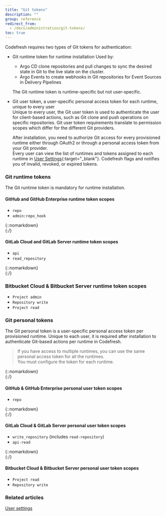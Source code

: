```yaml
---
title: "Git tokens"
description: ""
group: reference
redirect_from:
  - /docs/administration/git-tokens/ 
toc: true
---
```




Codefresh requires two types of Git tokens for authentication:
* Git runtime token for runtime installation
  Used by:
  * Argo CD clone repositories and pull changes to sync the desired state in Git to the live state on the cluster. 
  * Argo Events to create webhooks in Git repositories for Event Sources in Delivery Pipelines
  
  The Git runtime token is runtime-specific but not user-specific.
  

* Git user token, a user-specific personal access token for each runtime, unique to every user  
  Unique to every user, the Git user token is used to authenticate the user for client-based actions, such as Git clone and push operations on specific repositories.
  Git user token requirements translate to permission scopes which differ for the different Git providers.  

  After installation, you need to authorize Git access for every provisioned runtime either through OAuth2 or through a personal access token from your Git provider.  
  Every user can view the list of runtimes and tokens assigned to each runtime in [User Settings](https://g.codefresh.io/2.0/user-settings){:target="\_blank"}. Codefresh flags and notifies you of invalid, revoked, or expired tokens. 




### Git runtime tokens
The Git runtime token is mandatory for runtime installation.


#### GitHub and GitHub Enterprise runtime token scopes

* `repo`
* `admin:repo_hook`

{::nomarkdown}
</br>
{:/}

#### GitLab Cloud and GitLab Server runtime token scopes

* `api`
* `read_repository` 

{::nomarkdown}
</br>
{:/}

### Bitbucket Cloud & Bitbucket Server runtime token scopes

* `Project admin`
* `Repository write`
* `Project read`



### Git personal tokens
The Git personal token is a user-specific personal access token per provisioned runtime. Unique to each user, it is required after installation to authenticate Git-based actions per runtime in Codefresh. 

> If you have access to multiple runtimes, you can use the same personal access token for all the runtimes.   
  You must configure the token for each runtime.

{::nomarkdown}
</br>
{:/}

#### GitHub & GitHub Enterprise personal user token scopes
* `repo`

<!---{% include 
   image.html 
   lightbox="true" 
   file="/images/getting-started/github-pat.png" 
   url="/images/getting-started/github-pat.png" 
   alt="Permissions for Git personal token" 
   caption="Permissions for Git personal token"
   max-width="60%" 
   %}-->
{::nomarkdown}
</br>
{:/}

#### GitLab Cloud & GitLab Server personal user token scopes

* `write_repository` (includes `read-repository`)
* `api-read`

{::nomarkdown}
</br>
{:/}

#### Bitbucket Cloud & Bitbucket Server personal user token scopes

* `Project read`
* `Repository write`

### Related articles  
[User settings]({{site.baseurl}}/docs/administration/user-settings/)